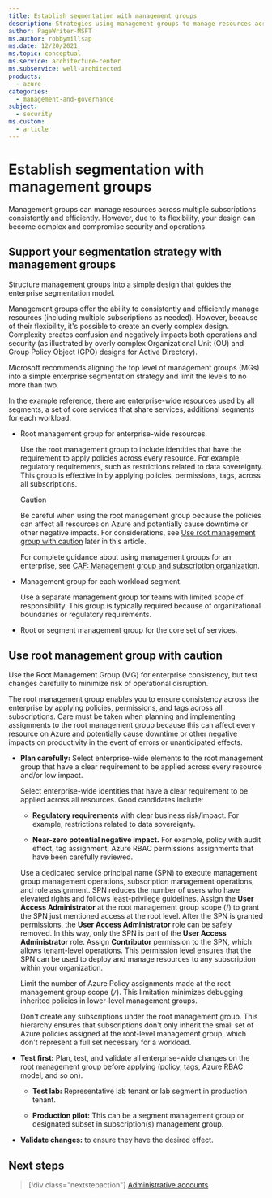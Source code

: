 ```yaml
---
title: Establish segmentation with management groups
description: Strategies using management groups to manage resources across multiple subscriptions consistently and efficiently.
author: PageWriter-MSFT
ms.author: robbymillsap
ms.date: 12/20/2021
ms.topic: conceptual
ms.service: architecture-center
ms.subservice: well-architected
products:
  - azure
categories:
  - management-and-governance
subject:
  - security
ms.custom:
  - article
---
```


# Establish segmentation with management groups

Management groups can manage resources across multiple subscriptions consistently and efficiently. However, due to its flexibility, your design can become complex and compromise security and operations.

## Support your segmentation strategy with management groups

Structure management groups into a simple design that guides the enterprise segmentation model.

Management groups offer the ability to consistently and efficiently manage resources (including multiple subscriptions as needed). However, because of their flexibility, it's possible to create an overly complex design. Complexity creates confusion and negatively impacts both operations and security (as illustrated by overly complex Organizational Unit (OU) and Group Policy Object (GPO) designs for Active Directory).

Microsoft recommends aligning the top level of management groups (MGs) into a simple enterprise segmentation strategy and limit the levels to no more than two.

In the [example reference](/azure/architecture/framework/security/design-segmentation#reference-model), there are enterprise-wide resources used by all segments, a set of core services that share services, additional segments for each workload.

- Root management group for enterprise-wide resources.

  Use the root management group to include identities that have the requirement to apply policies across every resource. For example, regulatory requirements, such as restrictions related to data sovereignty. This group is effective in by applying policies, permissions, tags, across all subscriptions.

  > [!CAUTION]
  > Be careful when using the root management group because the policies can affect all resources on Azure and potentially cause downtime or other negative impacts. For considerations, see [Use root management group with caution](#use-root-management-group-with-caution) later in this article.
  >
  > For complete guidance about using management groups for an enterprise, see [CAF: Management group and subscription organization](/azure/cloud-adoption-framework/ready/enterprise-scale/management-group-and-subscription-organization).

- Management group for each workload segment.

  Use a separate management group for teams with limited scope of responsibility. This group is typically required because of organizational boundaries or regulatory requirements.

- Root or segment management group for the core set of services.

## Use root management group with caution

Use the Root Management Group (MG) for enterprise consistency, but test changes carefully to minimize risk of operational disruption.

The root management group enables you to ensure consistency across the enterprise by applying policies, permissions, and tags across all subscriptions. Care must be taken when planning and implementing assignments to the root management group because this can affect every resource on Azure and potentially cause downtime or other negative impacts on productivity in the event of errors or unanticipated effects.

- **Plan carefully:** Select enterprise-wide elements to the root management group that have a clear requirement to be applied across every resource and/or low impact.

  Select enterprise-wide identities that have a clear requirement to be applied across all resources. Good candidates include:

  - **Regulatory requirements** with clear business risk/impact. For example, restrictions related to data sovereignty.

  - **Near-zero potential negative impact.** For example, policy with audit effect, tag assignment, Azure RBAC permissions assignments that have been carefully reviewed.

  Use a dedicated service principal name (SPN) to execute management group management operations, subscription management operations, and role assignment. SPN reduces the number of users who have elevated rights and follows least-privilege guidelines. Assign the **User Access Administrator** at the root management group scope (/) to grant the SPN just mentioned access at the root level. After the SPN is granted permissions, the **User Access Administrator** role can be safely removed. In this way, only the SPN is part of the **User Access Administrator** role. Assign **Contributor** permission to the SPN, which allows tenant-level operations. This permission level ensures that the SPN can be used to deploy and manage resources to any subscription within your organization.

  Limit the number of Azure Policy assignments made at the root management group scope (`/`). This limitation minimizes debugging inherited policies in lower-level management groups.

  Don't create any subscriptions under the root management group. This hierarchy ensures that subscriptions don't only inherit the small set of Azure policies assigned at the root-level management group, which don't represent a full set necessary for a workload.

- **Test first:** Plan, test, and validate all enterprise-wide changes on the root management group before applying (policy, tags, Azure RBAC model, and so on).

  - **Test lab:** Representative lab tenant or lab segment in production tenant.

  - **Production pilot:** This can be a segment management group or designated subset in subscription(s) management group.

- **Validate changes:** to ensure they have the desired effect.

## Next steps

> [!div class="nextstepaction"]
> [Administrative accounts](design-admins.md)
